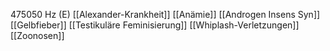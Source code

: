 475050 Hz (E)
[[Alexander-Krankheit]]
[[Anämie]]
[[Androgen Insens Syn]]
[[Gelbfieber]]
[[Testikuläre Feminisierung]]
[[Whiplash-Verletzungen]]
[[Zoonosen]]